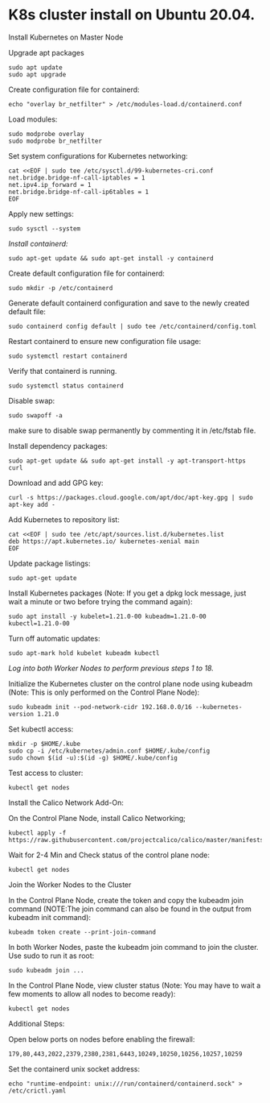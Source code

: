 <h1>K8s cluster install on Ubuntu 20.04.</h1>


Install Kubernetes on Master Node

Upgrade apt packages
```
sudo apt update
sudo apt upgrade
```

Create configuration file for containerd:
```
echo "overlay br_netfilter" > /etc/modules-load.d/containerd.conf
```
Load modules:
```
sudo modprobe overlay
sudo modprobe br_netfilter
```

Set system configurations for Kubernetes networking:
```
cat <<EOF | sudo tee /etc/sysctl.d/99-kubernetes-cri.conf
net.bridge.bridge-nf-call-iptables = 1
net.ipv4.ip_forward = 1
net.bridge.bridge-nf-call-ip6tables = 1
EOF
```

Apply new settings:
```
sudo sysctl --system
```
*Install containerd:*
```
sudo apt-get update && sudo apt-get install -y containerd
```

Create default configuration file for containerd:
```
sudo mkdir -p /etc/containerd
```

Generate default containerd configuration and save to the newly created default file:
```
sudo containerd config default | sudo tee /etc/containerd/config.toml
```

Restart containerd to ensure new configuration file usage:
```
sudo systemctl restart containerd
```

Verify that containerd is running.
```
sudo systemctl status containerd
```

Disable swap:
```
sudo swapoff -a
```
make sure to disable swap permanently by commenting it in /etc/fstab file.


Install dependency packages:
```
sudo apt-get update && sudo apt-get install -y apt-transport-https curl
```

Download and add GPG key:
```
curl -s https://packages.cloud.google.com/apt/doc/apt-key.gpg | sudo apt-key add -
```

Add Kubernetes to repository list:
```
cat <<EOF | sudo tee /etc/apt/sources.list.d/kubernetes.list
deb https://apt.kubernetes.io/ kubernetes-xenial main
EOF
```

Update package listings:
```
sudo apt-get update
```

Install Kubernetes packages (Note: If you get a dpkg lock message, just wait a minute or two before trying the command again):
```
sudo apt install -y kubelet=1.21.0-00 kubeadm=1.21.0-00 kubectl=1.21.0-00
```

Turn off automatic updates:
```
sudo apt-mark hold kubelet kubeadm kubectl
```

*Log into both Worker Nodes to perform previous steps 1 to 18.*


Initialize the Kubernetes cluster on the control plane node using kubeadm (Note: This is only performed on the Control Plane Node):
```
sudo kubeadm init --pod-network-cidr 192.168.0.0/16 --kubernetes-version 1.21.0
```

Set kubectl access:
```
mkdir -p $HOME/.kube
sudo cp -i /etc/kubernetes/admin.conf $HOME/.kube/config
sudo chown $(id -u):$(id -g) $HOME/.kube/config
```

Test access to cluster:
```
kubectl get nodes
```

Install the Calico Network Add-On:

On the Control Plane Node, install Calico Networking;
```
kubectl apply -f https://raw.githubusercontent.com/projectcalico/calico/master/manifests/calico.yaml
```

Wait for 2-4 Min and Check status of the control plane node:
```
kubectl get nodes
```

Join the Worker Nodes to the Cluster

In the Control Plane Node, create the token and copy the kubeadm join command (NOTE:The join command can also be found in the output from kubeadm init command):
```
kubeadm token create --print-join-command
```
In both Worker Nodes, paste the kubeadm join command to join the cluster. Use sudo to run it as root:
```
sudo kubeadm join ...
```
In the Control Plane Node, view cluster status (Note: You may have to wait a few moments to allow all nodes to become ready):
```
kubectl get nodes
```

Additional Steps:

Open below ports on nodes before enabling the firewall:
```
179,80,443,2022,2379,2380,2381,6443,10249,10250,10256,10257,10259
```
Set the containerd unix socket address:
```
echo "runtime-endpoint: unix:///run/containerd/containerd.sock" > /etc/crictl.yaml
```
